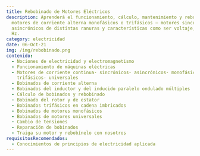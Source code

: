 ```yaml
---
title: Rebobinado de Motores Eléctricos
description: Aprenderá el funcionamiento, cálculo, mantenimiento y rebobinado de
  motores de corriente alterna monofásicos o trifásicos – motores sincrónicos y
  asincrónicos de distintas ranuras y características como ser voltaje, rpm y
  Hz.
category: electricidad
date: 06-Oct-21
img: /img/rebobinado.png
contenido:
  - Nociones de electricidad y electromagnetismo
  - Funcionamiento de máquinas eléctricas
  - Motores de corriente continua- sincrónicos- asincrónicos- monofásicos –
    trifásicos- universales
  - Bobinados de corriente alterna
  - Bobinados del inductor y del inducido paralelo ondulado múltiples
  - Cálculo de bobinados y rebobinado
  - Bobinado del rotor y de estator
  - Bobinados trifásicos en cadena imbricados
  - Bobinados de motores monofásicos
  - Bobinados de motores universales
  - Cambio de tensiones
  - Reparación de bobinados
  - Traiga su motor y rebobínelo con nosotros
requisitosRecomendados:
  - Conocimientos de principios de electricidad aplicada
---
```

